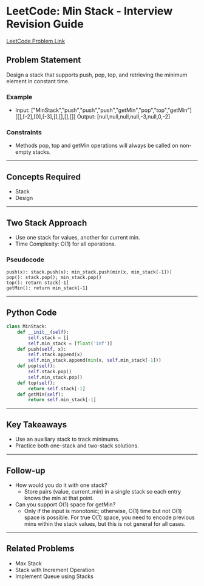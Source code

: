 # LeetCode: Min Stack - Interview Revision Guide

[LeetCode Problem Link](https://leetcode.com/problems/min-stack/description/)

## Problem Statement
Design a stack that supports push, pop, top, and retrieving the minimum element in constant time.

### Example
- Input: ["MinStack","push","push","push","getMin","pop","top","getMin"]
         [[],[-2],[0],[-3],[],[],[],[]]
  Output: [null,null,null,null,-3,null,0,-2]

### Constraints
- Methods pop, top and getMin operations will always be called on non-empty stacks.

---

## Concepts Required
- Stack
- Design

---

## Two Stack Approach
- Use one stack for values, another for current min.
- Time Complexity: O(1) for all operations.

### Pseudocode
```
push(x): stack.push(x); min_stack.push(min(x, min_stack[-1]))
pop(): stack.pop(); min_stack.pop()
top(): return stack[-1]
getMin(): return min_stack[-1]
```

---

## Python Code
```python
class MinStack:
    def __init__(self):
        self.stack = []
        self.min_stack = [float('inf')]
    def push(self, x):
        self.stack.append(x)
        self.min_stack.append(min(x, self.min_stack[-1]))
    def pop(self):
        self.stack.pop()
        self.min_stack.pop()
    def top(self):
        return self.stack[-1]
    def getMin(self):
        return self.min_stack[-1]
```

---

## Key Takeaways
- Use an auxiliary stack to track minimums.
- Practice both one-stack and two-stack solutions.

---

## Follow-up
- How would you do it with one stack?
  - Store pairs (value, current_min) in a single stack so each entry knows the min at that point.
- Can you support O(1) space for getMin?
  - Only if the input is monotonic; otherwise, O(1) time but not O(1) space is possible. For true O(1) space, you need to encode previous mins within the stack values, but this is not general for all cases.

---

## Related Problems
- Max Stack
- Stack with Increment Operation
- Implement Queue using Stacks
